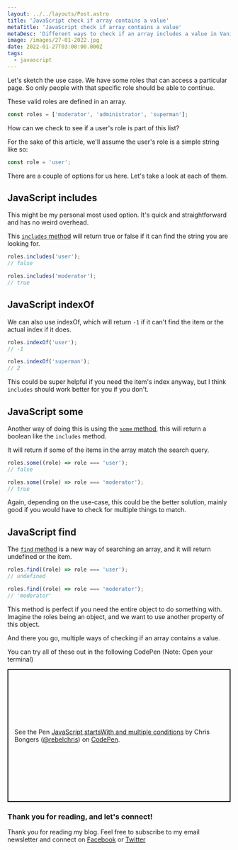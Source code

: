 ```yaml
---
layout: ../../layouts/Post.astro
title: 'JavaScript check if array contains a value'
metaTitle: 'JavaScript check if array contains a value'
metaDesc: 'Different ways to check if an array includes a value in Vanilla JavaScript'
image: /images/27-01-2022.jpg
date: 2022-01-27T03:00:00.000Z
tags:
  - javascript
---
```


Let's sketch the use case. We have some roles that can access a particular page.
So only people with that specific role should be able to continue.

These valid roles are defined in an array.

```js
const roles = ['moderator', 'administrator', 'superman'];
```

How can we check to see if a user's role is part of this list?

For the sake of this article, we'll assume the user's role is a simple string like so:

```js
const role = 'user';
```

There are a couple of options for us here. Let's take a look at each of them.

## JavaScript includes

This might be my personal most used option. It's quick and straightforward and has no weird overhead.

This [`includes` method](https://daily-dev-tips.com/posts/vanilla-javascript-string-includes/) will return true or false if it can find the string you are looking for.

```js
roles.includes('user');
// false

roles.includes('moderator');
// true
```

## JavaScript indexOf

We can also use indexOf, which will return `-1` if it can't find the item or the actual index if it does.

```js
roles.indexOf('user');
// -1

roles.indexOf('superman');
// 2
```

This could be super helpful if you need the item's index anyway, but I think `includes` should work better for you if you don't.

## JavaScript some

Another way of doing this is using the [`some` method](https://daily-dev-tips.com/posts/javascript-some-method/), this will return a boolean like the `includes` method.

It will return if some of the items in the array match the search query.

```js
roles.some((role) => role === 'user');
// false

roles.some((role) => role === 'moderator');
// true
```

Again, depending on the use-case, this could be the better solution, mainly good if you would have to check for multiple things to match.

## JavaScript find

The [`find` method](https://daily-dev-tips.com/posts/javascript-find-function/) is a new way of searching an array, and it will return undefined or the item.

```js
roles.find((role) => role === 'user');
// undefined

roles.find((role) => role === 'moderator');
// 'moderator'
```

This method is perfect if you need the entire object to do something with.
Imagine the roles being an object, and we want to use another property of this object.

And there you go, multiple ways of checking if an array contains a value.

You can try all of these out in the following CodePen (Note: Open your terminal)

<p class="codepen" data-height="300" data-default-tab="result" data-slug-hash="ExwJjgr" data-user="rebelchris" style="height: 300px; box-sizing: border-box; display: flex; align-items: center; justify-content: center; border: 2px solid; margin: 1em 0; padding: 1em;">
  <span>See the Pen <a href="https://codepen.io/rebelchris/pen/ExwJjgr">
  JavaScript startsWith and multiple conditions</a> by Chris Bongers (<a href="https://codepen.io/rebelchris">@rebelchris</a>)
  on <a href="https://codepen.io">CodePen</a>.</span>
</p>
<script async defer src="https://cpwebassets.codepen.io/assets/embed/ei.js"></script>

### Thank you for reading, and let's connect!

Thank you for reading my blog. Feel free to subscribe to my email newsletter and connect on [Facebook](https://www.facebook.com/DailyDevTipsBlog) or [Twitter](https://twitter.com/DailyDevTips1)
